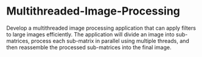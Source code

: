 # Multithreaded-Image-Processing
Develop a multithreaded image processing application that can apply filters to large images efficiently. The application will divide an image into sub-matrices, process each sub-matrix in parallel using multiple threads, and then reassemble the processed sub-matrices into the final image.
